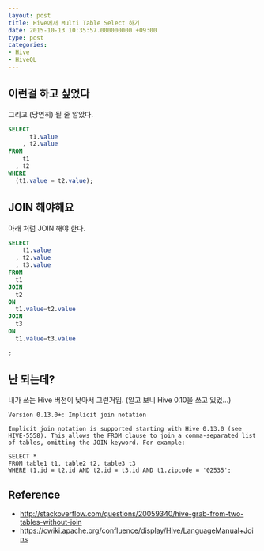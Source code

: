 ```yaml
---
layout: post
title: Hive에서 Multi Table Select 하기
date: 2015-10-13 10:35:57.000000000 +09:00
type: post
categories:
- Hive
- HiveQL
---
```

## 이런걸 하고 싶었다
그리고 (당연히) 될 줄 알았다.

```sql
SELECT
      t1.value
    , t2.value
FROM
    t1
  , t2
WHERE
  (t1.value = t2.value);
```


## JOIN 해야해요
아래 처럼 JOIN 해야 한다.

```sql
SELECT
    t1.value
  , t2.value
  , t3.value
FROM
  t1
JOIN
  t2
ON
  t1.value=t2.value
JOIN
  t3
ON
  t1.value=t3.value

;
```

## 난 되는데?
내가 쓰는 Hive 버전이 낮아서 그런거임.
(알고 보니 Hive 0.10을 쓰고 있었...)

```
Version 0.13.0+: Implicit join notation

Implicit join notation is supported starting with Hive 0.13.0 (see HIVE-5558). This allows the FROM clause to join a comma-separated list of tables, omitting the JOIN keyword. For example:

SELECT *
FROM table1 t1, table2 t2, table3 t3
WHERE t1.id = t2.id AND t2.id = t3.id AND t1.zipcode = '02535';

```


## Reference
* http://stackoverflow.com/questions/20059340/hive-grab-from-two-tables-without-join
* https://cwiki.apache.org/confluence/display/Hive/LanguageManual+Joins
